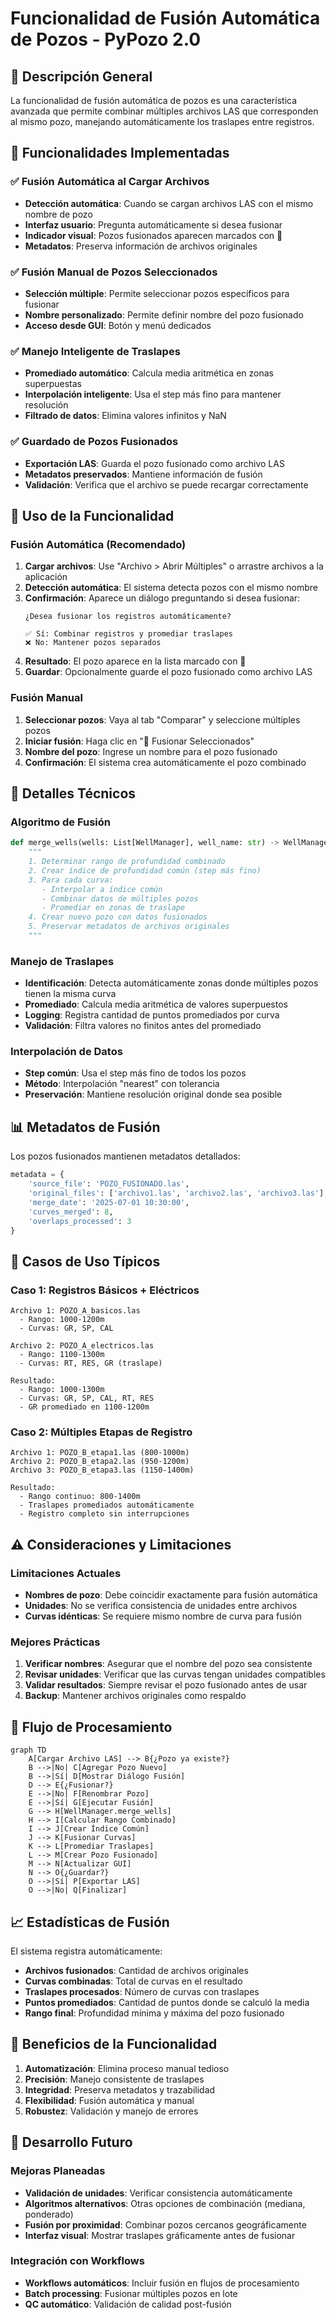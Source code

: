 # Funcionalidad de Fusión Automática de Pozos - PyPozo 2.0

## 🎯 Descripción General

La funcionalidad de fusión automática de pozos es una característica avanzada que permite combinar múltiples archivos LAS que corresponden al mismo pozo, manejando automáticamente los traslapes entre registros.

## 🔧 Funcionalidades Implementadas

### ✅ Fusión Automática al Cargar Archivos

- **Detección automática**: Cuando se cargan archivos LAS con el mismo nombre de pozo
- **Interfaz usuario**: Pregunta automáticamente si desea fusionar
- **Indicador visual**: Pozos fusionados aparecen marcados con 🔗
- **Metadatos**: Preserva información de archivos originales

### ✅ Fusión Manual de Pozos Seleccionados

- **Selección múltiple**: Permite seleccionar pozos específicos para fusionar
- **Nombre personalizado**: Permite definir nombre del pozo fusionado
- **Acceso desde GUI**: Botón y menú dedicados

### ✅ Manejo Inteligente de Traslapes

- **Promediado automático**: Calcula media aritmética en zonas superpuestas
- **Interpolación inteligente**: Usa el step más fino para mantener resolución
- **Filtrado de datos**: Elimina valores infinitos y NaN

### ✅ Guardado de Pozos Fusionados

- **Exportación LAS**: Guarda el pozo fusionado como archivo LAS
- **Metadatos preservados**: Mantiene información de fusión
- **Validación**: Verifica que el archivo se puede recargar correctamente

## 🚀 Uso de la Funcionalidad

### Fusión Automática (Recomendado)

1. **Cargar archivos**: Use "Archivo > Abrir Múltiples" o arrastre archivos a la aplicación
2. **Detección automática**: El sistema detecta pozos con el mismo nombre
3. **Confirmación**: Aparece un diálogo preguntando si desea fusionar:
   ```
   ¿Desea fusionar los registros automáticamente?
   
   ✅ Sí: Combinar registros y promediar traslapes
   ❌ No: Mantener pozos separados
   ```
4. **Resultado**: El pozo aparece en la lista marcado con 🔗
5. **Guardar**: Opcionalmente guarde el pozo fusionado como archivo LAS

### Fusión Manual

1. **Seleccionar pozos**: Vaya al tab "Comparar" y seleccione múltiples pozos
2. **Iniciar fusión**: Haga clic en "🔗 Fusionar Seleccionados"
3. **Nombre del pozo**: Ingrese un nombre para el pozo fusionado
4. **Confirmación**: El sistema crea automáticamente el pozo combinado

## 🔬 Detalles Técnicos

### Algoritmo de Fusión

```python
def merge_wells(wells: List[WellManager], well_name: str) -> WellManager:
    """
    1. Determinar rango de profundidad combinado
    2. Crear índice de profundidad común (step más fino)
    3. Para cada curva:
       - Interpolar a índice común
       - Combinar datos de múltiples pozos
       - Promediar en zonas de traslape
    4. Crear nuevo pozo con datos fusionados
    5. Preservar metadatos de archivos originales
    """
```

### Manejo de Traslapes

- **Identificación**: Detecta automáticamente zonas donde múltiples pozos tienen la misma curva
- **Promediado**: Calcula media aritmética de valores superpuestos
- **Logging**: Registra cantidad de puntos promediados por curva
- **Validación**: Filtra valores no finitos antes del promediado

### Interpolación de Datos

- **Step común**: Usa el step más fino de todos los pozos
- **Método**: Interpolación "nearest" con tolerancia
- **Preservación**: Mantiene resolución original donde sea posible

## 📊 Metadatos de Fusión

Los pozos fusionados mantienen metadatos detallados:

```python
metadata = {
    'source_file': 'POZO_FUSIONADO.las',
    'original_files': ['archivo1.las', 'archivo2.las', 'archivo3.las'],
    'merge_date': '2025-07-01 10:30:00',
    'curves_merged': 8,
    'overlaps_processed': 3
}
```

## 🧪 Casos de Uso Típicos

### Caso 1: Registros Básicos + Eléctricos

```
Archivo 1: POZO_A_basicos.las
  - Rango: 1000-1200m
  - Curvas: GR, SP, CAL

Archivo 2: POZO_A_electricos.las
  - Rango: 1100-1300m
  - Curvas: RT, RES, GR (traslape)

Resultado:
  - Rango: 1000-1300m
  - Curvas: GR, SP, CAL, RT, RES
  - GR promediado en 1100-1200m
```

### Caso 2: Múltiples Etapas de Registro

```
Archivo 1: POZO_B_etapa1.las (800-1000m)
Archivo 2: POZO_B_etapa2.las (950-1200m)
Archivo 3: POZO_B_etapa3.las (1150-1400m)

Resultado:
  - Rango continuo: 800-1400m
  - Traslapes promediados automáticamente
  - Registro completo sin interrupciones
```

## ⚠️ Consideraciones y Limitaciones

### Limitaciones Actuales

- **Nombres de pozo**: Debe coincidir exactamente para fusión automática
- **Unidades**: No se verifica consistencia de unidades entre archivos
- **Curvas idénticas**: Se requiere mismo nombre de curva para fusión

### Mejores Prácticas

1. **Verificar nombres**: Asegurar que el nombre del pozo sea consistente
2. **Revisar unidades**: Verificar que las curvas tengan unidades compatibles
3. **Validar resultados**: Siempre revisar el pozo fusionado antes de usar
4. **Backup**: Mantener archivos originales como respaldo

## 🔄 Flujo de Procesamiento

```mermaid
graph TD
    A[Cargar Archivo LAS] --> B{¿Pozo ya existe?}
    B -->|No| C[Agregar Pozo Nuevo]
    B -->|Sí| D[Mostrar Diálogo Fusión]
    D --> E{¿Fusionar?}
    E -->|No| F[Renombrar Pozo]
    E -->|Sí| G[Ejecutar Fusión]
    G --> H[WellManager.merge_wells]
    H --> I[Calcular Rango Combinado]
    I --> J[Crear Índice Común]
    J --> K[Fusionar Curvas]
    K --> L[Promediar Traslapes]
    L --> M[Crear Pozo Fusionado]
    M --> N[Actualizar GUI]
    N --> O{¿Guardar?}
    O -->|Sí| P[Exportar LAS]
    O -->|No| Q[Finalizar]
```

## 📈 Estadísticas de Fusión

El sistema registra automáticamente:

- **Archivos fusionados**: Cantidad de archivos originales
- **Curvas combinadas**: Total de curvas en el resultado
- **Traslapes procesados**: Número de curvas con traslapes
- **Puntos promediados**: Cantidad de puntos donde se calculó la media
- **Rango final**: Profundidad mínima y máxima del pozo fusionado

## 🎯 Beneficios de la Funcionalidad

1. **Automatización**: Elimina proceso manual tedioso
2. **Precisión**: Manejo consistente de traslapes
3. **Integridad**: Preserva metadatos y trazabilidad
4. **Flexibilidad**: Fusión automática y manual
5. **Robustez**: Validación y manejo de errores

## 🚧 Desarrollo Futuro

### Mejoras Planeadas

- **Validación de unidades**: Verificar consistencia automáticamente
- **Algoritmos alternativos**: Otras opciones de combinación (mediana, ponderado)
- **Fusión por proximidad**: Combinar pozos cercanos geográficamente
- **Interfaz visual**: Mostrar traslapes gráficamente antes de fusionar

### Integración con Workflows

- **Workflows automáticos**: Incluir fusión en flujos de procesamiento
- **Batch processing**: Fusionar múltiples pozos en lote
- **QC automático**: Validación de calidad post-fusión
